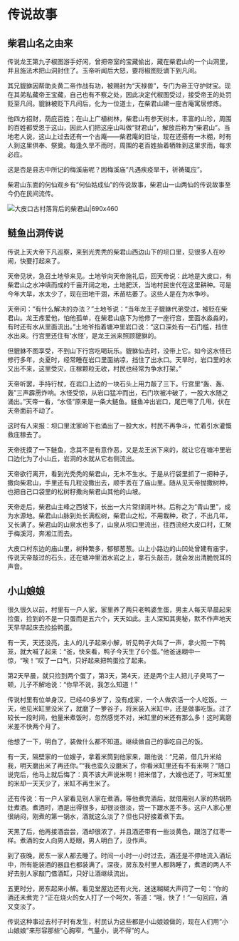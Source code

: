 # 传说故事

## 柴君山名之由来

传说龙王第九子椒图游手好闲，曾把帝室的宝藏偷出，藏在柴君山的一个山洞里，并且施法术把山洞封住了。玉帝听闻后大怒，要将椒图贬谪下到凡间。

其兄貔貅因帮助炎黄二帝作战有功，被赐封为“天禄兽”，专门为帝王守护财宝。现在其弟私藏帝王宝藏，自己也有不察之处，因此决定代椒图受过，接受帝王的处罚贬至凡间。貔貅被贬下凡间后，化为一位道士，在柴君山建一座古庵寓居修炼。

他四方招财，荫庇百姓；在山上广植树林，柴君山有参天树木，丰富的山珍，周围的百姓都受恩于这山，因此人们把这座山叫做“财君山”，解放后称为“柴君山”。当地老人说，这山上过去还有一个古庵——柴君庵的旧址，现在还搭有一木棚，时有人到这里供奉、祭奠。每逢久旱不雨时，周围的老百姓抬着牺牲到这里求雨，每求必应。

这是否是县志中所记的梅溪庙呢？因梅溪庙“凡遇疾疫旱干，祈祷辄应”。

柴君山东面的何仙观乡有“何仙姑成仙”的传说故事，柴君山一山两仙的传说故事至今仍在民间流传。

![大皮口古村落背后的柴君山|690x460](https://cdn.usreio.com/discourse-uploads/original/1X/7d2cafbab1d48ad6331de15d1fcf7720ab8e3cda.jpeg ':size=690')


## 鲢鱼出洞传说

传说上天大帝下凡巡察，来到光秃秃的柴君山西边山下的坝口里，见很多人在吵闹，快要打起来了。

天帝见状，急召土地爷来见。土地爷向天帝施礼后，回天帝说：此地是大皮口，有柴君山之水冲填而成的千亩开阔之地，土地肥沃，当地村民世代在这里耕种。可是今年大旱，水太少了，现在田地干涸，禾苗枯萎了。这些人是在为水争吵。

天帝问：“有什么解决的办法？”土地爷说：“当年龙王子貔貅代弟受过，被贬在柴君山。龙王疼爱他，怕他孤单，在柴君山底下为他修了一座行宫，里面水淼淼的，有时还有水从里面流出。”土地爷指着塘冲里岩口说：“这口深处有一石门槛，挡住水出来。行宫里还住有‘水怪’，是龙王派来照顾貔貅的。

但貔貅不图享受，不到山下行宫吃喝玩乐。貔貅仙去时，没带上它。如今这水怪已修行多年，炎夏时，经常睡在岩口里面纳凉，挡住了出水口。天旱时，岩口里的水又出不来，这里受灾，庄稼颗粒无收，村民也经常为争水打架。”

天帝听罢，手持行杖，在岩口上边的一块石头上用力敲了三下。行宫里“轰、轰、轰”三声霹雳炸响。水怪受惊，从岩口猛冲而出，石门坎被冲破了，一股大水随之涌出。”天帝一看，“水怪”原来是一条大鲢鱼。鲢鱼冲出岩口，尾巴甩了几甩，伏在天帝面前不动了。

这时有人来报：坝口里沈家岭下也涌出了一股大水，村民不再争斗，忙着引水灌慨救庄稼去了。

天帝抚摸了一下鲢鱼，念其不是有意作恶，又是龙王派下来的，就让它在塘冲里岩口边化为了小山丘，岩洞的水就从它右侧流出。

天帝欲行离开，看到光秃秃的柴君山，无木不生水。于是从行袋里抓了一把种子，撒向柴君山，手里还有几粒没撒出去，顺手丢在了庙山里。随从见天帝抛撒树种，也把自己口袋里的松树籽撒向柴君山其他的山坡。

天帝走后，柴君山主峰之西坡下，长出一大片常绿阔叶林。后称之为“青山里”，成为水源地。柴君山山脉到处长满松树，柴君山之松，不用栽种，砍了，不出几年，又长满了。柴君山的山泉水也多了，山泉从坝口里流出，往西流经大皮口村，汇聚于梅溪河，奔湘江而去。

大皮口村东边的庙山里，树种繁多，郁郁葱葱。山上小路边的山凹处曾建有庙宇，传说天帝敲过的石头，还在塘冲里消水岩之上，拿石头敲击，就会发出清脆悦耳的声音。

## 小山娘娘

很久很久以前，村里有一户人家，家里养了两只老鸭婆生蛋，男主人每天早晨起来捡蛋，捡到的不是一只蛋而是五六个，天天如此。主人深知其奥秘，默不作声地天天早早起床去捡拾鸭蛋。

有一天，天还没亮，主人的儿子起来小解，听见鸭子大叫了一声，拿火照一下鸭笼，就大喊了起来：“爸，快来看，鸭子今天生了6个蛋。”他爸迷糊中一惊，“唉！”叹了一口气，只好起来把鸭蛋捡了起来。

第2天早晨，就只捡到两个蛋了，第3天，第4天，还是两个主人把儿子臭骂了一顿，儿子不解地说：“你早不说，我怎么知道！”

传说村里有位单身汉，已经40多岁了，没有成家，一个人做农活一个人吃饭。一天，他见米缸里没米了，就磨了一箩谷子，将米装入米缸中，还是做事吃饭。过了较长一段时间，他量米煮饭时，忽然感觉不对，米缸里的米还有那么多！这时离磨米差不快两个月了。

他想了一下，明白了，装做什么都不知道。继续做自己的事吃自己的饭。

有一天，隔壁家的一位嫂子，拿着米筒到他家来，跟他说：“兄弟，借几升米给我，明天磨出米了再还你。”“我也蛮久没磨米了，你看米缸里还有不有米啊？”随口说完后，他马上就后悔了：真不该大声说米啊！把米借了，大嫂也还了，可米缸里的米却一天天少了，米缸不再生米了。

还有传说：有一户人家看见别人家在煮酒，等他煮完酒后，就借用别人家的热锅热灶煮酒。煮酒时，酒是出得很多，却很淡很淡，尝一下跟水差不多。这户人家心里很纳闷，刚煮的第一锅水，酒就这么淡了？但也只好接着煮下去。

天黑了后，他再接酒尝尝，酒却很浓了，并且酒还带有一些淡黄色，跟泡了红枣一样。煮酒的女人向男人眨眼，男人明白了，没作声。

到了夜晚，房东一家人都去睡了。时间一小时一小时过去，酒还是不停地流入酒坛中，所有能装酒的器皿也都装满了。深夜，房东及村里人都熟睡了，煮酒的两人不好去别人家敲门借酒缸，只好让酒继续流出。

五更时分，房东起来小解。看见堂屋边还有火光，迷迷糊糊大声问了一句：“你的酒还未煮完？”正在烧火的女人打了一个呵欠，答道：“哦，快了！”一句回应，酒又变淡了。

传说这种事过去村子时有发生，村民认为这些都是小山娘娘做的，现在人们用“小山娘娘”来形容那些“心胸窄，气量小，说不得”的人。